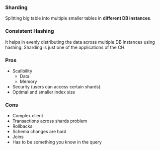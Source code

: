 ### Sharding
Splitting big table into multiple smaller tables in **different DB instances**.

### Consistent Hashing
It helps in evenly distributing the data across multiple DB instances using hashing. Sharding is just one of the applications of the CH.

### Pros
- Scalibility
  - Data
  - Memory
- Security (users can access certain shards)
- Optimal and smaller index size

### Cons
- Complex client
- Transactions across shards problem
- Rollbacks
- Schema changes are hard
- Joins
- Has to be something you know in the query
